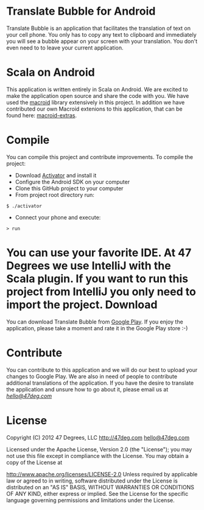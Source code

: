 Translate Bubble for Android
============================

Translate Bubble is an application that facilitates the translation of text on your cell phone. You only has to copy any text to clipboard and immediately you will see a bubble appear on your screen with your translation. You don't even need to to leave your current application.

Scala on Android
==============

This application is written entirely in Scala on Android. We are excited to make the application open source and share the code with you. We have used the [macroid](http://macroid.github.io/) library extensively in this project. In addition we have contributed our own Macroid extenions to this application, that can be found here: [macroid-extras](http://macroid.github.io/).

Compile
======

You can compile this project and contribute improvements. To compile the project:

* Download [Activator](https://typesafe.com/community/core-tools/activator-and-sbt) and install it
* Configure the Android SDK on your computer
* Clone this GitHub project to your computer
* From project root directory run:

```
$ ./activator
```

* Connect your phone and execute:

```
> run
```

You can use your favorite IDE. At 47 Degrees we use IntelliJ with the Scala plugin. If you want to run this project from IntelliJ you only need to import the project. 
Download
========

You can download Translate Bubble from [Google Play](http://www.47deg.com). If you enjoy the application, please take a moment and rate it in the Google Play store :-)

Contribute
========

You can contribute to this application and we will do our best to upload your changes to Google Play. We are also in need of people to contribute additional translations of the application. If you have the desire to translate the application and unsure how to go about it, please email us at *hello@47deg.com*

License
======

Copyright (C) 2012 47 Degrees, LLC http://47deg.com hello@47deg.com

Licensed under the Apache License, Version 2.0 (the "License"); you may not use this file except in compliance with the License. You may obtain a copy of the License at

http://www.apache.org/licenses/LICENSE-2.0
Unless required by applicable law or agreed to in writing, software distributed under the License is distributed on an "AS IS" BASIS, WITHOUT WARRANTIES OR CONDITIONS OF ANY KIND, either express or implied. See the License for the specific language governing permissions and limitations under the License.
